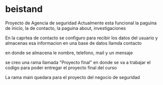 # beistand
Proyecto de Agencia de seguridad
Actualmente esta funcional la paguina de inicio, la de contacto, la paguina about, investigaciones

En la caprtea de contacto se configuro para recibir los datos del usuario y almacenas esa informacion en una base de datos llamda contacto

en donde se almacena le nombre, telefono, mail y un mensaje

se creo una rama llamada "Proyecto final" en donde se va a trabajar el codigo para poder entregar el proyecto final del curso

La rama main quedara para el proyecto del negocio de seguridad
